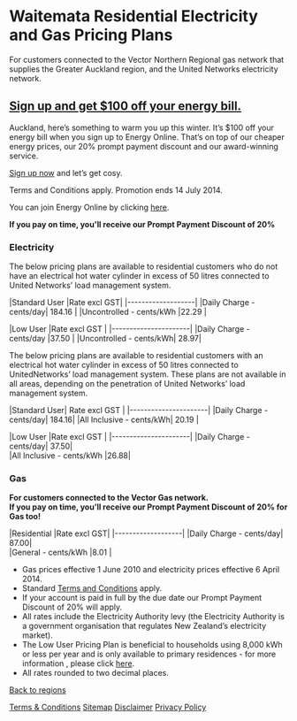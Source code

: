 # Waitemata Residential Electricity and Gas Pricing Plans
For customers connected to the Vector Northern Regional gas network that supplies the Greater Auckland region, and the United Networks electricity network.

 

## [Sign up and get $100 off your energy bill.](http://cheaperenergy.co.nz/)
Auckland, here’s something to warm you up this winter. It’s $100 off your energy bill when you sign up to Energy Online. That’s on top of our cheaper energy prices, our 20% prompt payment discount and our award-winning service.

[Sign up now](http://cheaperenergy.co.nz/) and let’s get cosy.

<p ="legals">Terms and Conditions apply. Promotion ends 14 July 2014.</p>

 


You can join Energy Online by clicking [here](http://www.energyonline.co.nz/Default.aspx?tabid=98).

**If you pay on time, you'll receive our Prompt Payment Discount of 20%**


### Electricity
The below pricing plans are available to residential customers who do not have an electrical hot water cylinder in excess of 50 litres connected to United Networks’ load management system.

|Standard User	|Rate excl GST|	
|-------------------|
|Daily Charge - cents/day|	184.16	|
|Uncontrolled - cents/kWh	|22.29	|
 

|Low User	|Rate excl GST	|
|----------------------|
|Daily Charge - cents/day	|37.50	|
|Uncontrolled - cents/kWh|	28.97|	

The below pricing plans are available to residential customers with an electrical hot water cylinder in excess of 50 litres connected to UnitedNetworks’ load management system. These plans are not available in all areas, depending on the penetration of United Networks’ load management system.

|Standard User|	Rate excl GST	|
|----------------------|
|Daily Charge - cents/day|	184.16|	
|All Inclusive - cents/kWh|	20.19	|
 

|Low User	|Rate excl GST	|
|----------------------|
|Daily Charge - cents/day|	37.50|	
|All Inclusive - cents/kWh	|26.88|	
 

### Gas

**For customers connected to the Vector Gas network.	
If you pay on time, you’ll receive our Prompt Payment Discount of 20% for Gas too!**	

|Residential	|Rate excl GST|	
|-------------------|
|Daily Charge - cents/day|	87.00|	
|General - cents/kWh	|8.01	|

- Gas prices effective 1 June 2010 and electricity prices effective 6 April 2014.
- Standard [Terms and Conditions](http://www.energyonline.co.nz/Default.aspx?tabid=169) apply.
- If your account is paid in full by the due date our Prompt Payment Discount of 20% will apply.
- All rates include the Electricity Authority levy (the Electricity Authority is a government organisation that regulates New Zealand’s electricity market).
- The Low User Pricing Plan is beneficial to households using 8,000 kWh or less per year and is only available to primary residences - for more information , please click [here](http://www.energyonline.co.nz/Default.aspx?tabid=148).
- All rates rounded to two decimal places.


[Back to regions](http://www.energyonline.co.nz/residential/pricing_plans/electricity_and_gas_pricing_plans)

[Terms & Conditions](http://www.energyonline.co.nz/terms)
[Sitemap](http://www.energyonline.co.nz/home/site_map)
[Disclaimer](http://www.energyonline.co.nz/home/site_map/disclaimer)
[Privacy Policy](http://www.energyonline.co.nz/home/site_map/privacy_policy)